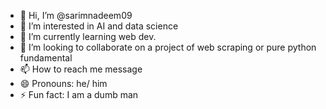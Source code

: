 - 👋 Hi, I’m @sarimnadeem09
- 👀 I’m interested in AI and data science
- 🌱 I’m currently learning web dev. 
- 💞️ I’m looking to collaborate on a project of web scraping  or pure python fundamental
- 📫 How to reach me message 
- 😄 Pronouns: he/ him
- ⚡ Fun fact: I am a dumb man


<!---
sarimnadeem09/sarimnadeem09 is a ✨ special ✨ repository because its `README.md` (this file) appears on your GitHub profile.
You can click the Preview link to take a look at your changes.
--->
